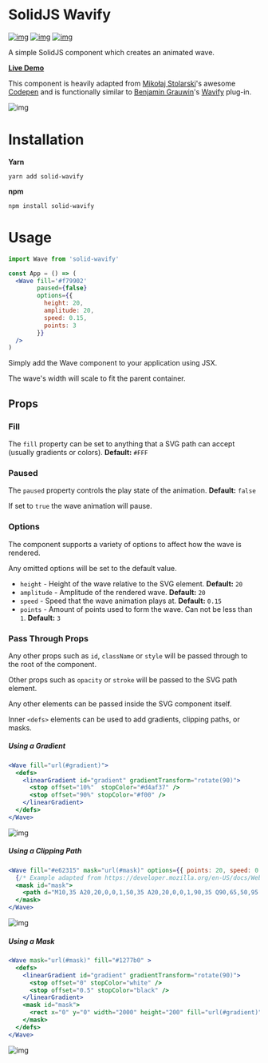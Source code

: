 # SolidJS Wavify

[![img](https://img.shields.io/npm/dt/solid-wavify.svg)](https://www.npmjs.com/package/solid-wavify) [![img](https://badgen.net/bundlephobia/minzip/solid-wavify)](https://bundlephobia.com/result?p=solid-wavify) [![img](https://img.shields.io/npm/l/solid-wavify.svg)](https://github.com/TiagoCavalcante/solid-wavify/blob/main/LICENSE)

A simple SolidJS component which creates an animated wave.

**[Live Demo](https://jaxs.onl/solid-wavify/)**

This component is heavily adapted from [Mikołaj Stolarski](https://github.com/grimor)'s awesome [Codepen](https://codepen.io/grimor/pen/qbXLdN)
and is functionally similar to [Benjamin Grauwin](http://benjamin.grauwin.me/)'s [Wavify](https://github.com/peacepostman/wavify) plug-in.

![img](./screenshots/wave.gif "Wave")

# Installation

**Yarn**

    yarn add solid-wavify

**npm**

    npm install solid-wavify

# Usage

```jsx
import Wave from 'solid-wavify'

const App = () => (
  <Wave fill='#f79902'
        paused={false}
        options={{
          height: 20,
          amplitude: 20,
          speed: 0.15,
          points: 3
        }}
  />
)
```

Simply add the Wave component to your application using JSX.

The wave's width will scale to fit the parent container.

## Props

### Fill

The `fill` property can be set to anything that a SVG path can accept (usually gradients or colors). **Default:** `#FFF`

### Paused

The `paused` property controls the play state of the animation. **Default:** `false`

If set to `true` the wave animation will pause.

### Options

The component supports a variety of options to affect how the wave is rendered.

Any omitted options will be set to the default value.

-   `height` - Height of the wave relative to the SVG element. **Default:** `20`
-   `amplitude` - Amplitude of the rendered wave. **Default:** `20`
-   `speed` - Speed that the wave animation plays at. **Default:** `0.15`
-   `points` - Amount of points used to form the wave.
    Can not be less than `1`. **Default:** `3`

### Pass Through Props

Any other props such as `id`, `className` or `style` will be passed through to the root of the component.

Other props such as `opacity` or `stroke` will be passed to the SVG path element.

Any other elements can be passed inside the SVG component itself.

Inner `<defs>` elements can be used to add gradients, clipping paths, or masks.

##### Using a Gradient

```jsx
<Wave fill="url(#gradient)">
  <defs>
    <linearGradient id="gradient" gradientTransform="rotate(90)">
      <stop offset="10%"  stopColor="#d4af37" />
      <stop offset="90%" stopColor="#f00" />
    </linearGradient>
  </defs>
</Wave>
```

![img](./screenshots/wave-grad.gif "Gradient Wave")

##### Using a Clipping Path

```jsx
<Wave fill="#e62315" mask="url(#mask)" options={{ points: 20, speed: 0.2, amplitude: 40 }}>
  {/* Example adapted from https://developer.mozilla.org/en-US/docs/Web/SVG/Element/mask */}
  <mask id="mask">
    <path d="M10,35 A20,20,0,0,1,50,35 A20,20,0,0,1,90,35 Q90,65,50,95 Q10,65,10,35 Z" fill="white" />
  </mask>
</Wave>
```

![img](./screenshots/wave-heart.gif "Clipping Path Wave")

##### Using a Mask

```jsx
<Wave mask="url(#mask)" fill="#1277b0" >
  <defs>
    <linearGradient id="gradient" gradientTransform="rotate(90)">
      <stop offset="0" stopColor="white" />
      <stop offset="0.5" stopColor="black" />
    </linearGradient>
    <mask id="mask">
      <rect x="0" y="0" width="2000" height="200" fill="url(#gradient)"  />
    </mask>
  </defs>
</Wave>
```

![img](./screenshots/wave-mask.gif "Mask Wave")
